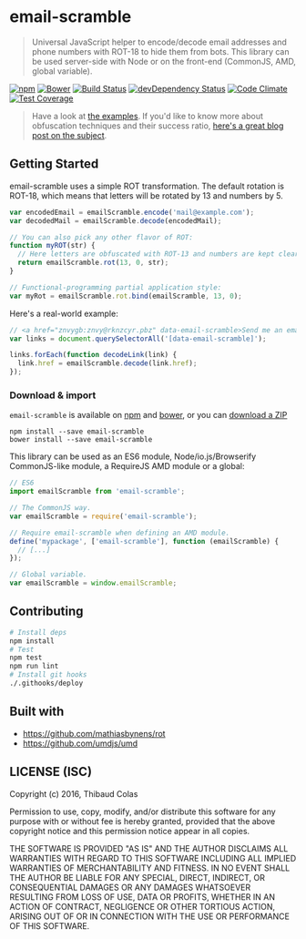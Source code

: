 email-scramble
==============

> Universal JavaScript helper to encode/decode email addresses and phone numbers with ROT-18 to hide them from bots. This library can be used server-side with Node or on the front-end (CommonJS, AMD, global variable).

[![npm](https://img.shields.io/npm/v/email-scramble.svg?style=flat-square)](https://www.npmjs.com/package/email-scramble) [![Bower](https://img.shields.io/bower/v/email-scramble.svg?style=flat-square)](http://bower.io/search/?q=email-scramble) [![Build Status](https://img.shields.io/travis/ThibWeb/email-scramble.svg?style=flat-square)](https://travis-ci.org/ThibWeb/email-scramble) [![devDependency Status](https://img.shields.io/david/dev/ThibWeb/email-scramble.svg?style=flat-square)](https://david-dm.org/ThibWeb/email-scramble#info=devDependencies) [![Code Climate](https://img.shields.io/codeclimate/github/ThibWeb/email-scramble.svg?style=flat-square)](https://codeclimate.com/github/ThibWeb/email-scramble) [![Test Coverage](https://img.shields.io/codeclimate/coverage/github/ThibWeb/email-scramble.svg?style=flat-square)](https://codeclimate.com/github/ThibWeb/email-scramble)

> Have a look at [the examples](https://rawgit.com/ThibWeb/email-scramble/master/examples/index.html).
> If you'd like to know more about obfuscation techniques and their success ratio, [here's a great blog post on the subject](http://techblog.tilllate.com/2008/07/20/ten-methods-to-obfuscate-e-mail-addresses-compared/).

## Getting Started

email-scramble uses a simple ROT transformation. The default rotation is ROT-18, which means that letters will be rotated by 13 and numbers by 5.

```js
var encodedEmail = emailScramble.encode('mail@example.com');
var decodedMail = emailScramble.decode(encodedMail);

// You can also pick any other flavor of ROT:
function myROT(str) {
  // Here letters are obfuscated with ROT-13 and numbers are kept clear.
  return emailScramble.rot(13, 0, str);
}

// Functional-programming partial application style:
var myRot = emailScramble.rot.bind(emailScramble, 13, 0);
```

Here's a real-world example:

```js
// <a href="znvygb:znvy@rknzcyr.pbz" data-email-scramble>Send me an email!</a>
var links = document.querySelectorAll('[data-email-scramble]');

links.forEach(function decodeLink(link) {
  link.href = emailScramble.decode(link.href);
});
```

### Download & import

`email-scramble` is available on [npm](https://www.npmjs.com/package/email-scramble) and [bower](http://bower.io/search/?q=email-scramble), or you can [download a ZIP](https://github.com/ThibWeb/email-scramble/releases)

```
npm install --save email-scramble
bower install --save email-scramble
```

This library can be used as an ES6 module, Node/io.js/Browserify CommonJS-like module, a RequireJS AMD module or a global:

```js
// ES6
import emailScramble from 'email-scramble';

// The CommonJS way.
var emailScramble = require('email-scramble');

// Require email-scramble when defining an AMD module.
define('mypackage', ['email-scramble'], function (emailScramble) {
  // [...]
});

// Global variable.
var emailScramble = window.emailScramble;
```

## Contributing

```bash
# Install deps
npm install
# Test
npm test
npm run lint
# Install git hooks
./.githooks/deploy
```

## Built with

- https://github.com/mathiasbynens/rot
- https://github.com/umdjs/umd

## LICENSE (ISC)

Copyright (c) 2016, Thibaud Colas

Permission to use, copy, modify, and/or distribute this software for any
purpose with or without fee is hereby granted, provided that the above
copyright notice and this permission notice appear in all copies.

THE SOFTWARE IS PROVIDED "AS IS" AND THE AUTHOR DISCLAIMS ALL WARRANTIES
WITH REGARD TO THIS SOFTWARE INCLUDING ALL IMPLIED WARRANTIES OF
MERCHANTABILITY AND FITNESS. IN NO EVENT SHALL THE AUTHOR BE LIABLE FOR
ANY SPECIAL, DIRECT, INDIRECT, OR CONSEQUENTIAL DAMAGES OR ANY DAMAGES
WHATSOEVER RESULTING FROM LOSS OF USE, DATA OR PROFITS, WHETHER IN AN
ACTION OF CONTRACT, NEGLIGENCE OR OTHER TORTIOUS ACTION, ARISING OUT OF
OR IN CONNECTION WITH THE USE OR PERFORMANCE OF THIS SOFTWARE.
